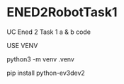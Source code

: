 # ENED2RobotTask1
UC Ened 2 Task 1 a &amp; b code



USE VENV


 python3 -m venv .venv

 pip install python-ev3dev2
